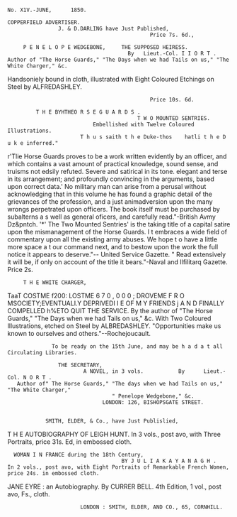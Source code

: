                                                                                  No. X1V.-JUNE,      1850.

    COPPERFIELD ADVERTISER.
                    J. & D.DARLING have Just Published,
                                                 Price 7s. 6d.,

         P E N E L O P E WEDGEBONE,     THE SUPPOSED HEIRESS.
                                          By   Lieut.-Col. I I O R T .
    Author of "The Horse Guards," "The Days when we had Tails on us," "The White Charger," &c.
  Handsoniely bound in cloth, illustrated with Eight Coloured Etchings on Steel by ALFREDASHLEY.

                                                 Price 10s. 6d.

             T H E BYHTHEO R S E G U A R D S .
                                             T W O MOUNTED SENTRIES.
                               Embellished with Twelve Coloured Illustrations.
                           T h u s saith t h e Duke-thos    hatli t h e D u k e inferred."
   r'Tlie Horse Guards proves to be a work written evidently by an officer, and which contains a vast amount of
practical knowledge, sound sense, and truisms not edsily refuted. Severe and satirical in its tone. elegant and
terse in its arrangement; and profoundly convincing in the arguments, based upon correct data.' No military
man can arise from a perusal without acknowledging that in this volume he has found a graphic detail of the
grievances of the profession, and a just animadversion upon the many wrongs perpetrated upon officers.
The book itself must be purchased by subalterns a s well as general oficers, and carefully read."-British Avmy
 Dz&pntch.
   '*' The Two Mounted Sentries' is the taking title of a capital satire upon the mismanagement of the Horse
 Guards. I t embraces a wide field of commentary upon all the existing army abuses. We hope t o have a
little more space a t our command next, and to bestow upon the work the full notice it appears to deserve."--
 United Service Gazette.
   " Read extensively it will be, if only on account of the title it bears."-Naval and Ilfilitarq Gazette.
                                                    Price 2s.

         T H E WHITE CHARGER,
  TaaT COSTME      f200: LOSTME 6 7 0 , 0 0 0 ; DROVEME F R O MSOCIETY;EVENTUALI.Y
                                                                                 DEPRIVEDI I E OF
                   M Y FRIENDS
                             j A N D FINALLY      COMPELLED h%ETO QUIT THE SERVICE.
          By the author of "The Horse Guards," "The Days when we had Tails on us," &c.
                  With Two Coloured Illustrations, etched on Steel by ALBREDASHLEY.
  "Opportunities make us known to ourselves and others."--Rochejoucault.

                  To be ready on the 15th June, and may be h a d a t all Circulating Libraries.

                    THE SECRETARY,
                            A NOVEL, in 3 vols.           By      Lieut.-Col. N O R T .
       Author of" The Horse Guards," "The days when we had Tails on us," "The White Charger,"
                                     " Penelope Wedgebone," &c.
                                  LONDON: 126, BISHOPSGATE STREET.


                SMITH, ELDER, & Co., have Just Publislied,

  T H E AUTOBIOGRAPHY OF LEIGH HUNT.
                  In 3 vols., post avo, with Three Portraits, price 31s. Ed, in embossed cloth.



      WOMAN I N FRANCE during the 18th Century,
                                        BY J U L I A K A Y A N A G H .
    In 2 vols., post avo, with Eight Portraits of Remarkable French Women, price 24s. in embossed cloth.



JANE EYRE : an Autobiography. By CURRER BELL.
                                    4th Edition, 1 vol., post avo, Fs., cloth.

                           LONDON : SMITH, ELDER, AND CO., 65, CORNHILL.
